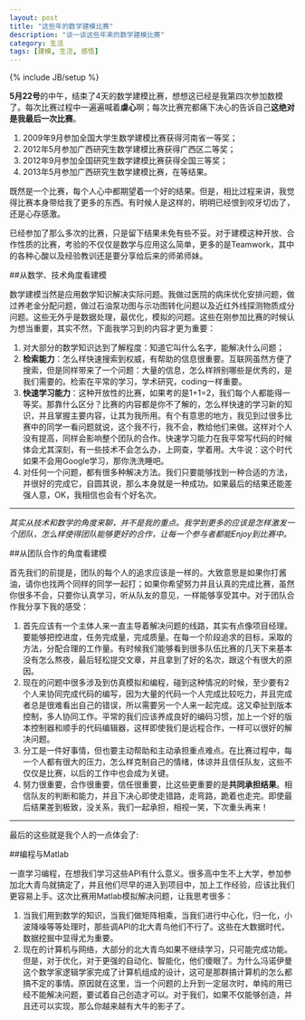 ```yaml
---
layout: post
title: "这些年的数学建模比赛"
description: "谈一谈这些年来的数学建模比赛"
category: 生活
tags: [建模, 生活, 感悟]
---
```

{% include JB/setup %}

**5月22号**的中午，结束了4天的数学建模比赛，想想这已经是我第四次参加数模了。每次比赛过程中一遍遍喊着**虐心**啊；每次比赛完都痛下决心的告诉自己**这绝对是我最后一次比赛**。

1. 2009年9月参加全国大学生数学建模比赛获得河南省一等奖；
2. 2012年5月参加广西研究生数学建模比赛获得广西区二等奖；
3. 2012年9月参加全国研究生数学建模比赛获得全国三等奖；
4. 2013年5月参加广西研究生数学建模比赛，在等结果。

既然是一个比赛，每个人心中都期望着一个好的结果。但是，相比过程来讲，我觉得比赛本身带给我了更多的东西。有时候人是这样的，明明已经恨到咬牙切齿了，还是心存感激。

已经参加了那么多次的比赛，只是留下结果未免有些不妥。对于建模这种开放、合作性质的比赛，考验的不仅仅是数学与应用这么简单，更多的是Teamwork，其中的各种心酸以及经验教训还是要分享给后来的师弟师妹。

##从数学、技术角度看建模

数学建模当然是应用数学知识解决实际问题。我做过医院的病床优化安排问题，做过养老金分配问题，做过石油泵功图与示功图转化问题以及近红外线探测物质成分问题。这些无外乎是数据处理，最优化，模拟的问题。这些在刚参加比赛的时候认为想当重要，其实不然，下面我学习到的内容才更为重要：

1. 对大部分的数学知识达到了解程度：知道它叫什么名字，能解决什么问题；
2. **检索能力**：怎么样快速搜索到权威，有帮助的信息很重要。互联网虽然方便了搜索，但是同样带来了一个问题：大量的信息，怎么样辨别哪些是优秀的，是我们需要的。检索在平常的学习，学术研究，coding一样重要。
3. **快速学习能力**：这种开放性的比赛，如果考的是1+1=2，我们每个人都能得一等奖。那靠什么区分？比赛的内容都是你不了解的，怎么样快速的学习新的知识，并且掌握主要内容，让其为我所用。有个有意思的地方，我见到过很多比赛中的同学一看问题就说，这个我不行，我不会，教给他们来做。这样对个人没有提高，同样会影响整个团队的合作。快速学习能力在我平常写代码的时候体会尤其深刻，有一些技术不会怎么办，上网查，学着用。大牛说：这个时代如果不会用Google学习，那你洗洗睡吧。
4. 对任何一个问题，都有很多种解决方法。我们只要能够找到一种合适的方法，并很好的完成它，自圆其说，那么本身就是一种成功。如果最后的结果还能差强人意，OK，我相信也会有个好名次。

***

*其实从技术和数学的角度来聊，并不是我的重点。我学到更多的应该是怎样激发一个团队，怎么样使得团队能够更好的合作，让每一个参与者都能Enjoy到比赛中。*

##从团队合作的角度看建模

首先我们的前提是，团队的每个人的追求应该是一样的。大致意思是如果你打酱油，请你也找两个同样的同学一起打；如果你希望努力并且认真的完成比赛，虽然你很多不会，只要你认真学习，听从队友的意见，一样能够享受其中。对于团队合作我分享下我的感受：

1. 首先应该有一个主体人来一直主导着解决问题的线路，其实有点像项目经理。要能够把控进度，任务完成量，完成质量。在每一个阶段追求的目标，采取的方法，分配合理的工作量。有时候我们能够看到很多队伍比赛的几天下来基本没有怎么熬夜，最后轻松提交文章，并且拿到了好的名次，跟这个有很大的原因。
2. 现在的问题中很多涉及到仿真模拟和编程，碰到这种情况的时候，至少要有2个人来协同完成代码的编写，因为大量的代码一个人完成比较吃力，并且完成者总是很难看出自己的错误，所以需要另一个人来一起完成。这又牵扯到版本控制，多人协同工作。平常的我们应该养成良好的编码习惯，加上一个好的版本控制器和顺手的代码编辑器，这样即使我们是远程合作，一样可以很好的解决问题。
3. 分工是一件好事情，但也要主动帮助和主动承担重点难点。在比赛过程中，每一个人都有很大的压力，怎么样克制自己的情绪，体谅并且信任队友，这些不仅仅是比赛，以后的工作中也会成为关键。
4. 努力很重要，合作很重要，信任很重要，比这些更重要的是**共同承担结果**。相信队友的判断和能力，并且下决心即使走错路，走弯路，跪着也走完。即使最后结果差到极致，没关系，我们一起承担，相视一笑，下次重头再来！

***

最后的这些就是我个人的一点体会了:

##编程与Matlab

一直学习编程，在想我们学习这些API有什么意义。很多高中生不上大学，参加参加北大青鸟就搞定了，并且他们尽早的进入到项目中，加上工作经验，应该比我们更容易上手。这次比赛用Matlab模拟解决问题，让我思考很多：

1. 当我们用到数学的知识，当我们做矩阵相乘，当我们进行中心化，归一化，小波降噪等等处理时，那些调API的北大青鸟他们不行了。这些在大数据时代，数据挖掘中显得尤为重要。
2. 现在的计算机与网络，大部分的北大青鸟如果不继续学习，只可能完成功能。但是，对于优化，对于更强的自动化、智能化，他们傻眼了。为什么冯诺伊曼这个数学家逻辑学家完成了计算机组成的设计，这可是那群搞计算机的怎么都搞不定的事情。原因就在这里，当一个问题的上升到一定层次时，单纯的用已经不能解决问题，要试着自己创造才可以。对于我们，如果不仅能够创造，并且还可以实现，那么你越来越有大牛的影子了。
